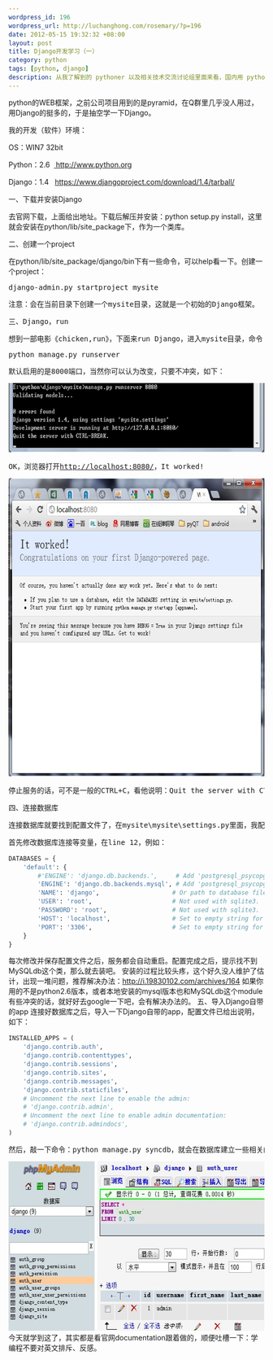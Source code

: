 ```yaml
--- 
wordpress_id: 196
wordpress_url: http://luchanghong.com/rosemary/?p=196
date: 2012-05-15 19:32:32 +08:00
layout: post
title: Django开发学习（一）
category: python
tags: [python, django]
description: 从我了解到的 pythoner 以及相关技术交流讨论组里面来看，国内用 python 做 WEB 开发用的框架中 django 算是比较火的了，所以抽空来学习一下 django 。
---
```

python的WEB框架，之前公司项目用到的是pyramid，在Q群里几乎没人用过，用Django的挺多的，于是抽空学一下Django。

我的开发（软件）环境：

OS：WIN7 32bit

Python：2.6  <a href=" http://www.python.org"> http://www.python.org</a>

Django：1.4   <a href="https://www.djangoproject.com/download/1.4/tarball/">https://www.djangoproject.com/download/1.4/tarball/</a>

一、下载并安装Django

去官网下载，上面给出地址。下载后解压并安装：python setup.py install，这里就会安装在python/lib/site_package下，作为一个类库。

二、创建一个project

在python/lib/site_package/django/bin下有一些命令，可以help看一下。创建一个project：
<pre>django-admin.py startproject mysite</pre>
<pre>注意：会在当前目录下创建一个mysite目录，这就是一个初始的Django框架。</pre>
<pre>三、Django，run</pre>
<pre>想到一部电影《chicken,run》，下面来run Django，进入mysite目录，命令：</pre>
<pre>python manage.py runserver</pre>
<pre>默认启用的是8000端口，当然你可以认为改变，只要不冲突，如下：</pre>
<pre><a href="/upload/2012/05/django.jpg"><img class="alignnone size-full wp-image-197" title="django" src="/upload/2012/05/django.jpg" alt="" width="681" height="136" /></a></pre>
<pre>OK，浏览器打开<a href="http://localhost:8080/">http://localhost:8080/</a>，It worked!</pre>
<pre><a href="/upload/2012/05/django2.jpg"><img class="alignnone size-full wp-image-198" title="django2" src="/upload/2012/05/django2.jpg" alt="" width="670" height="586" /></a></pre>
<pre>停止服务的话，可不是一般的CTRL+C，看他说明：Quit the server with CTRL-BREAK. break键在哪，找找吧！</pre>
<pre>四、连接数据库</pre>
<pre>连接数据库就要找到配置文件了，在mysite\mysite\settings.py里面，我配置的是mysql。</pre>
<pre>首先修改数据库连接等变量，在line 12，例如：</pre>

```python
DATABASES = {
    'default': {
        #'ENGINE': 'django.db.backends.',     # Add 'postgresql_psycopg2', 'mysql', 'sqlite3' or 'oracle'.
        'ENGINE': 'django.db.backends.mysql', # Add 'postgresql_psycopg2', 'mysql', 'sqlite3' or 'oracle'.
        'NAME': 'django',                    # Or path to database file if using sqlite3.
        'USER': 'root',                      # Not used with sqlite3.
        'PASSWORD': 'root',                  # Not used with sqlite3.
        'HOST': 'localhost',                 # Set to empty string for localhost. Not used with sqlite3.
        'PORT': '3306',                      # Set to empty string for default. Not used with sqlite3.
    }
}
```

每次修改并保存配置文件之后，服务都会自动重启。配置完成之后，提示找不到MySQLdb这个类，那么就去装吧。
安装的过程比较头疼，这个好久没人维护了估计，出现一堆问题，推荐解决办法：<a href="http://i.19830102.com/archives/164">http://i.19830102.com/archives/164</a>
如果你用的不是python2.6版本，或者本地安装的mysql版本也和MySQLdb这个module有些冲突的话，就好好去google一下吧，会有解决办法的。
五、导入Django自带的app
连接好数据库之后，导入一下Django自带的app，配置文件已给出说明，如下：

```python
INSTALLED_APPS = (
    'django.contrib.auth',
    'django.contrib.contenttypes',
    'django.contrib.sessions',
    'django.contrib.sites',
    'django.contrib.messages',
    'django.contrib.staticfiles',
    # Uncomment the next line to enable the admin:
    # 'django.contrib.admin',
    # Uncomment the next line to enable admin documentation:
    # 'django.contrib.admindocs',
)
```

<pre>然后，敲一下命令：python manage.py syncdb，就会在数据库建立一些相关的数据表：</pre>
<a href="/upload/2012/05/django3.jpg"><img class="alignnone size-full wp-image-199" title="django3" src="/upload/2012/05/django3.jpg" alt="" width="595" height="333" /></a>
今天就学到这了，其实都是看官网documentation跟着做的，顺便吐槽一下：学编程不要对英文排斥、反感。
